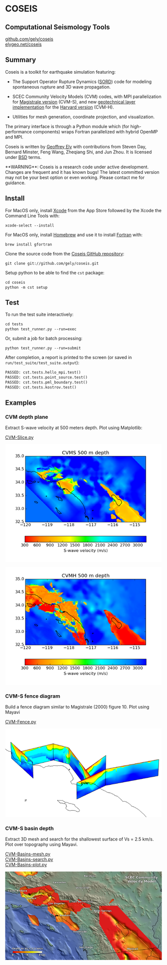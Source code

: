 # COSEIS

## Computational Seismology Tools

[github.com/gely/coseis](https://github.com/gely/coseis/)  
[elygeo.net/coseis](http://elygeo.net/coseis/)  


## Summary

Coseis is a toolkit for earthquake simulation featuring:

- The Support Operator Rupture Dynamics ([SORD](http://elygeo.net/SORD.html))
  code for modeling spontaneous rupture and 3D wave propagation.

- SCEC Community Velocity Models (CVM) codes, with MPI parallelization for
  [Magistrale version](https://scec.usc.edu/scecpedia/CVM-S4) (CVM-S), and new
  [geotechnical layer implementation](http://elygeo.net/2016-Vs30GTL-Ely+4.html)
  for the [Harvard version](http://scec.usc.edu/scecpedia/CVM-H) (CVM-H).

- Utilities for mesh generation, coordinate projection, and visualization.

The primary interface is through a Python module which (for high-performance
components) wraps Fortran parallelized with hybrid OpenMP and MPI.

Coseis is written by [Geoffrey Ely](http://elygeo.net/) with contributions from
Steven Day, Bernard Minster, Feng Wang, Zheqiang Shi, and Jun Zhou.  It is
licensed under [BSD](http://opensource.org/licenses/BSD-2-Clause) terms.

<div class="warn">
**WARNING**: Coseis is a research code under active development. Changes are
frequent and it has known bugs! The latest committed version may not be your
best option or even working. Please contact me for guidance.
</div>


## Install

For MacOS only, install
[Xcode](http://itunes.apple.com/us/app/xcode/id497799835) from the App Store
followed by the Xcode the Command Line Tools with:

    xcode-select --install

For MacOS only, install [Homebrew](http://brew.sh/) and use it to install
[Fortran](http://r.research.att.com/tools/) with:

    brew install gfortran

Clone the source code from the [Coseis GitHub
repository](http://github.com/gely/coseis):

    git clone git://github.com/gely/coseis.git

Setup python to be able to find the `cst` package:

    cd coseis
    python -m cst setup



## Test

To run the test suite interactively:

    cd tests
    python test_runner.py --run=exec

Or, submit a job for batch processing:

    python test_runner.py --run=submit

After completion, a report is printed to the screen (or saved in
`run/test_suite/test_suite.output`):

    PASSED: cst.tests.hello_mpi.test()
    PASSED: cst.tests.point_source.test()
    PASSED: cst.tests.pml_boundary.test()
    PASSED: cst.tests.kostrov.test()


## Examples


### CVM depth plane

Extract S-wave velocity at 500 meters depth. Plot using Matplotlib:

[CVM-Slice.py](scripts/CVM-Slice.py)

![](figs/CVM-Slice-Vs-S.png)

![](figs/CVM-Slice-Vs-H.png)


### CVM-S fence diagram

Build a fence diagram similar to Magistrale (2000) figure 10. Plot using
Mayavi

[CVM-Fence.py](scripts/CVM-Fence.py)

![](figs/CVM-Fence-Vp-S.png)


### CVM-S basin depth

Extract 3D mesh and search for the shallowest surface of Vs = 2.5 km/s. Plot
over topography using Mayavi.

[CVM-Basins-mesh.py](scripts/CVM-Basins-mesh.py)  
[CVM-Basins-search.py](scripts/CVM-Basins-search.py)  
[CVM-Basins-plot.py](scripts/CVM-Basins-plot.py)  

![](figs/CVM-Basins.png)

